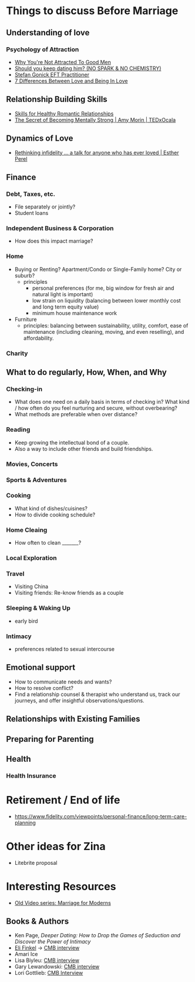 # Things to discuss Before Marriage

## Understanding of love

### Psychology of Attraction
-   [Why You're Not Attracted To Good Men](https://www.youtube.com/watch?v=lkDq80MiCr0)
-   [Should you keep dating him? (NO SPARK & NO CHEMISTRY)](https://www.youtube.com/watch?v=MCXwpS4rLiw)
-   [Stefan Gonick EFT Practitioner](https://www.youtube.com/watch?v=6TYZhX2kbN4)
-   [7 Differences Between Love and Being In Love](https://www.youtube.com/watch?v=FWkk2BkLQdk)

## Relationship Building Skills
-   [Skills for Healthy Romantic Relationships](https://www.youtube.com/watch?v=gh5VhaicC6g)
-   [The Secret of Becoming Mentally Strong | Amy Morin | TEDxOcala](https://www.youtube.com/watch?v=TFbv757kup4)

## Dynamics of Love
-   [Rethinking infidelity ... a talk for anyone who has ever loved | Esther Perel](https://www.youtube.com/watch?v=P2AUat93a8Q)

## Finance

### Debt, Taxes, etc.
-   File separately or jointly?
-   Student loans

### Independent Business & Corporation
-   How does this impact marriage?

### Home
-   Buying or Renting? Apartment/Condo or Single-Family home? City or suburb?
    -   principles
        -   personal preferences (for me, big window for fresh air and natural light is important)
        -   low strain on liquidity (balancing between lower monthly cost and long term equity value)
        -   minimum house maintenance work
-   Furniture
    -   principles: balancing between sustainability, utility, comfort, ease of maintenance (including cleaning, moving, and even reselling), and affordability.

### Charity

## What to do regularly, How, When, and Why
### Checking-in
-   What does one need on a daily basis in terms of checking in? What kind / how often do you feel nurturing and secure, without overbearing?
-   What methods are preferable when over distance? 

### Reading
-   Keep growing the intellectual bond of a couple.
-   Also a way to include other friends and build friendships.

### Movies, Concerts

### Sports & Adventures

### Cooking
-   What kind of dishes/cuisines?
-   How to divide cooking schedule?
### Home Cleaing
-   How often to clean _______?

### Local Exploration

### Travel
-   Visiting China
-   Visiting friends: Re-know friends as a couple

### Sleeping & Waking Up
-   early bird

### Intimacy
-   preferences related to sexual intercourse


## Emotional support
-   How to communicate needs and wants?
-   How to resolve conflict?
-   Find a relationship counsel & therapist who understand us,  track our journeys, and offer insightful observations/questions.

## Relationships with Existing Families

## Preparing for Parenting

## Health

### Health Insurance


# Retirement / End of life
-   https://www.fidelity.com/viewpoints/personal-finance/long-term-care-planning


# Other ideas for Zina
-   Litebrite proposal

# Interesting Resources
-   [Old Video series: Marriage for Moderns](https://www.youtube.com/playlist?list=PL8024A216CE6B21B6)


## Books & Authors
-    Ken Page, _Deeper Dating: How to Drop the Games of Seduction and Discover the Power of Intimacy_
-    [Eli Finkel](https://elifinkel.com/) -> [CMB interview](https://www.youtube.com/watch?v=8wGnk42OHms)
-    Amari Ice
-    Lisa Biyleu: [CMB interview](https://www.youtube.com/watch?v=j0BCjWquNdM)
-    Gary Lewandowski: [CMB interview](https://www.youtube.com/watch?v=xP0hMlkQc7I)
-    Lori Gottlieb: [CMB Interview](https://www.youtube.com/watch?v=oDi4g1J1EuM)